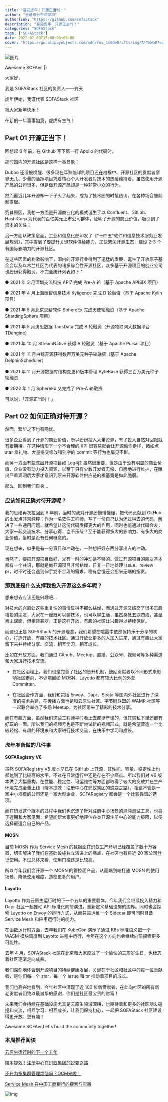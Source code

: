 ```yaml
---
title: "喜迎虎年｜开源正当时！"
author: "金融级分布式架构"
authorlink: "https://github.com/sofastack"
description: "喜迎虎年｜开源正当时！"
categories: "SOFAStack"
tags: ["SOFAStack"]
date: 2022-02-03T15:00:00+08:00
cover: "https://gw.alipayobjects.com/mdn/rms_1c90e8/afts/img/A*YkWoR7eqiMcAAAAAAAAAAAAAARQnAQ"
---
```


![图片](https://gw.alipayobjects.com/mdn/rms_1c90e8/afts/img/A*eObMQKsmNfkAAAAAAAAAAAAAARQnAQ)

Awesome SOFAer 👋:

大家好，

我是 SOFAStack 社区的负责人——齐天

虎年伊始，我谨代表 SOFAStack 社区

祝大家新年快乐！

在新的一年事事如意，虎虎有生气！

## Part 01 开源正当下！ 

回想起 6 年前，在 Github 写下第一行 Apollo 的代码时。

那时国内的开源社区是这样一番景象：

Dubbo 还没被唤醒、很多现在耳熟能详的项目还在襁褓中、开源社区的贡献者寥寥无几、少量的活跃项目凭着核心个人开发者对技术的热爱维持着。虽然使用开源产品的公司很多，但是做开源产品却是一种非常小众的行为。

然而最近几年开源却一下子火了起来，成为了技术圈的时髦热词，在各种场合被频频提起。

究其原因，我想一方面是开源商业化的模式诞生了以 Confluent、GitLab、HashiCorp 为代表的百亿美元上市公司群体，证明了开源的商业价值，吸引到了资本的关注；

另一方面从政策层面，工业和信息化部印发了《“十四五”软件和信息技术服务业发展规划》，其中提到了要提升关键软件供给能力，加快繁荣开源生态，建设 2-3 个有国际影响力的开源社区。

在这些因素的刺激影响下，国内的开源行业得到了迅猛的发展，诞生了开放原子基金会以及以木兰社区为代表的诸多综合性开源社区，众多基于开源项目的创业公司也纷纷获得融资，不完全统计列表如下：

● 2021 年 3 月深圳支流科技 API7 完成 Pre-A 轮（基于 Apache APISIX 项目）

● 2021 年 4 月上海硅智信息技术 Kyligence 完成 D 轮融资（基于 Apache Kylin 项目）

● 2021 年 5 月北京思斐软件 SphereEx 完成天使轮融资（基于 Apache ShardingSphere 项目）

● 2021 年 5 月涛思数据 TaosData 完成 B 轮融资（开源物联网大数据平台 TDengine）

● 2021 年 10 月 StreamNative 获得 A 轮融资（基于 Apache Pulsar 项目）

● 2021 年 11 月白鲸开源获得数百万美元种子轮融资（基于 Apache DolphinScheduler）

● 2021 年 11 月开源数据库结构变更和版本管理 ByteBase 获得三百万美元种子轮融资

● 2022 年 1 月 SphereEx 又完成了 Pre-A 轮融资

可以说，「开源正当时！」

## Part 02 如何正确对待开源？ 

然而，繁华之下也有隐忧。

很多企业看到了开源的商业价值，所以纷纷投入大量资源，有了投入自然对回报就有着期待。在这种情形下一个不合理的 KPI 很容易就会让开源动作走样，诸如点 star 拿礼物、大量提交修改错别字的 commit 等行为也屡见不鲜。

而另一方面有些底层开源项目如 Log4j2 虽然很重要，但是由于没有明显的商业价值，企业没有动力投入资源，以至于只有少数开发者无偿、自愿地进行维护，在曝出严重漏洞后大家才意识到原来开源软件供应链的根基竟是如此脆弱。

那么，回到我们自身...

### 应该如何正确对待开源呢？

我的思绪再次拉回到 6 年前，当时的我对开源还懵懵懂懂，把代码贡献到 GitHub 的出发点非常纯粹：作为一名软件工程师，写了一份自己认为还过得去的代码，解决了一些通用问题，就希望让这份代码发挥更大的作用，同时也能通过代码会友，大家一起交流技术、分享心得，岂不乐哉？至于能获得多大的影响力、有多大的商业价值，当时是没有任何概念的。

现在想来，似乎是有一分盲目和冲动在，一种想把好东西分享出去的冲动。

当然了，要把开源项目做好，光有一时的冲动是不够的。做过开源项目的朋友基本都有一个共识，那就是做开源项目非常枯燥，日复一日地处理 issue、review pr，时不时还会遇到伸手党不合理的需求，稍有怠慢还会招来无端的指责。

### 那到底是什么支撑我投入开源这么多年呢？

想来想去应该还是兴趣吧...

对技术的兴趣让这些重复性的事情显得不那么枯燥，而通过开源又结交了很多志趣相投的朋友，大家在一起既可以聊技术，也可以聊生活，虽然身处五湖四海，甚至素未谋面，但相谈甚欢，正是这样开放、有趣的社区让兴趣得以持续保鲜。

而这也正是 SOFAStack 的开源理念，我们希望在喧嚣中依然保持乐于分享的初心，打造开放、有趣的技术社区。通过开放让更多的人加入进来，通过有趣让大家留下来并持续分享、交流，相互学习、相互成长。

比如在开放方面，我们通过 Github、Meetup、直播、公众号、视频号等多种渠道和大家进行技术交流。

- 在社区治理上，我们也是完善了社区的晋升机制，鼓励贡献者以不同形式来影响社区走向，不少项目如 MOSN、Layotto 都有较大比例的外部 Committer。

- 在社区合作方面，我们和包括 Envoy、Dapr、Seata 等国内外社区进行了深度的技术共建，在传播方面也是和云原生社区、字节码联盟的 WAMR 社区等一起联合举办了多场 Meetup，为社区带来了精彩的技术分享。

而在有趣方面，虽然我们这些工程师平时看上去都挺严谨的，但其实私下里还都有好玩的一面。所以我们的视频号也是不断尝试新的视频形式，就是希望营造一个比较轻松、有趣的环境来和大家进行技术交流，在快乐中学习和成长。

### 虎年准备做的几件事 

#### SOFARegistry V6

虽然 SOFARegistry V5 版本早已在 GitHub 上开源，其性能、容量、稳定性上也都达到了比较高的水平，不过在日常运行中还是存在不少痛点。所以我们对 V6 版本做了大幅重构，在性能、稳定性、可运维性等方面都取得了较大的突破并在生产环境完成全量上线（降本提效！注册中心在蚂蚁集团的蜕变之路），相信不管是一家中小规模的公司还是一家大型企业，SOFARegistry 都会是一个比较靠谱的选项。

而在研发这个版本的过程中我们也沉淀了针对注册中心场景的混沌测试工具，也将于近期和大家见面，希望能帮大家更好地评估各类开源注册中心的能力极限，以便选择最适合自己的产品。

#### MOSN

目前 MOSN 作为 Service Mesh 的数据面在蚂蚁生产环境已经覆盖了数十万容器，切实解决了我们在基础设施独立演进上的痛点，在社区也有将近 20 家公司登记使用。不过总体来看，使用门槛还是比较高。

所以今年我们会开源一个 MOSN 的管控面产品，从而端到端打通 MOSN 的使用场景，降低使用难度，造福更多的用户。

#### Layotto

Layotto 作为云原生运行时的下一个五年的重要载体，今年我们会继续投入精力和 Dapr 社区一起推动 API 标准化向前演进，重新定义基础设施的边界。同时也会探索 Layotto on Envoy 的运行方式，从而只需运维一个 Sidecar 即可同时具备 Service Mesh 和应用运行时的能力。

在函数运行时方面，去年我们在 KubeCon 演示了通过 K8s 标准语义把一个 WASM 模块调度到 Layotto 进程中运行，今年在这个方向也会继续向前探索更多可能性。

去年 4 月，SOFAStack 社区在北京和大家度过了一个愉快的三周岁生日，也标志着社区逐渐走向成熟。

我们深刻地体会到开源项目的持续健康发展，关键在于社区和社区中的每一位贡献者，是你们每一个 star，每一个 issue 和 pr 推动着项目的成长。

我们也高兴地看到，今年社区中涌现了近 100 位新贡献者，在此向社区的所有新老贡献者们致以最诚挚的感谢，你们是社区最宝贵的财富！

未来我们会持续在基础设施尤其是云原生领域深耕，也期待着和更多的社区朋友碰撞和交流，相互学习、相互成长，让我们保持初心，一起把 SOFAStack 社区建设得更开放、更有趣！

Awesome SOFAer,Let's build the community together!

### 本周推荐阅读  

[云原生运行时的下一个五年](https://mp.weixin.qq.com/s?__biz=MzUzMzU5Mjc1Nw==&mid=2247498935&idx=1&sn=7b9976f41a35eba7db6025ff42ba7086&chksm=faa3136dcdd49a7b67baf40f78cf50cbd45d560a249d2d94af85af9fb9cf63b9e7be59f3dcc8&scene=21#wechat_redirect)

[降本提效！注册中心在蚂蚁集团的蜕变之路](https://mp.weixin.qq.com/s?__biz=MzUzMzU5Mjc1Nw==&mid=2247498209&idx=1&sn=7dbfd98e922d938ffce24986945badef&chksm=faa3163bcdd49f2d3b5dd6458a3e7ef9f67819d8a1b5b1cbb3d10ab3b7cda12dd7a3d2971a9e&scene=21#wechat_redirect)

[还在为多集群管理烦恼吗？OCM来啦！](https://mp.weixin.qq.com/s?__biz=MzUzMzU5Mjc1Nw==&mid=2247490574&idx=1&sn=791b8d49759131ea1feb5393e1b51e7c&chksm=faa0f3d4cdd77ac2316b179a24b7c3ac90a08d3768379795d97c18b14a9c69e4b82012c3c097&scene=21#wechat_redirect)

[Service Mesh 在中国工商银行的探索与实践](https://mp.weixin.qq.com/s?__biz=MzUzMzU5Mjc1Nw==&mid=2247499122&idx=1&sn=9733d1c015e7b0e8e64bd5cf44118b10&chksm=faa312a8cdd49bbec97612e9756ef4372c446c410518a04bd0ae990a60fea9b8e78025e60c6d&scene=21#wechat_redirect)

![img](https://gw.alipayobjects.com/zos/bmw-prod/75d7bde6-1f48-4f28-80a4-215f8ec811bd.webp) 
